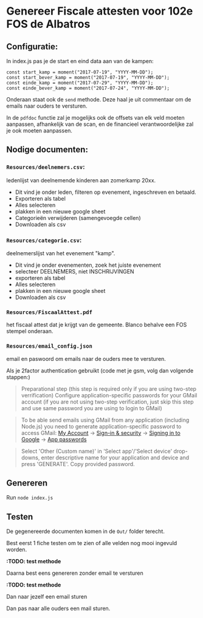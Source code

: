 # Genereer Fiscale attesten voor 102e FOS de Albatros

## Configuratie:
In index.js pas je de start en eind data aan van de kampen:

```
const start_kamp = moment("2017-07-19", "YYYY-MM-DD");
const start_bever_kamp = moment("2017-07-19", "YYYY-MM-DD");
const einde_kamp = moment("2017-07-29", "YYYY-MM-DD");
const einde_bever_kamp = moment("2017-07-24", "YYYY-MM-DD");
```

Onderaan staat ook de `send` methode. Deze haal je uit commentaar om de emails naar ouders te versturen. 

In de `pdfdoc` functie zal je mogelijks ook de offsets van elk veld moeten aanpassen, afhankelijk van de scan, en de financieel verantwoordelijke zal je ook moeten aanpassen.

## Nodige documenten:

### `Resources/deelnemers.csv`:

ledenlijst van deelnemende kinderen aan zomerkamp 20xx.

* Dit vind je onder leden, filteren op evenement, ingeschreven en betaald.
* Exporteren als tabel
* Alles selecteren
* plakken in een nieuwe google sheet
* Categorieën verwijderen (samengevoegde cellen)
* Downloaden als csv

### `Resources/categorie.csv`:

deelnemerslijst van het evenement "kamp".

* Dit vind je onder evenementen, zoek het juiste evenement
* selecteer DEELNEMERS, niet INSCHRIJVINGEN
* exporteren als tabel
* Alles selecteren
* plakken in een nieuwe google sheet
* Downloaden als csv

### `Resources/FiscaalAttest.pdf`

het fiscaal attest dat je krijgt van de gemeente.
Blanco behalve een FOS stempel onderaan.

### `Resources/email_config.json`

email en paswoord om emails naar de ouders mee te versturen.

Als je 2factor authentication gebruikt (code met je gsm, volg dan volgende stappen:)


> Preparational step (this step is required only if you are using two-step verrification)
> Configure application-specific passwords for your GMail account (if you are not using two-step verification, just skip this step and use same password you are using to login to GMail)

> To be able send emails using GMail from any application (including Node.js) you need to generate application-specific password to access GMail: [My Account](https://myaccount.google.com/) -> [Sign-in & security](https://myaccount.google.com/security) -> [Signing in to Google](https://myaccount.google.com/security#signin) -> [App passwords](https://security.google.com/settings/security/apppasswords?utm_source=OGB&pli=1)

> Select 'Other (Custom name)' in 'Select app'/'Select device' drop-downs, enter descriptive name for your application and device and press 'GENERATE'. Copy provided password.


## Genereren

Run `node index.js`

## Testen

De gegenereerde documenten komen in de `Out/` folder terecht.

Best eerst 1 fiche testen om te zien of alle velden nog mooi ingevuld worden.

**:TODO: test methode**

Daarna best eens genereren zonder email te versturen

**:TODO: test methode**

Dan naar jezelf een email sturen

Dan pas naar alle ouders een mail sturen.